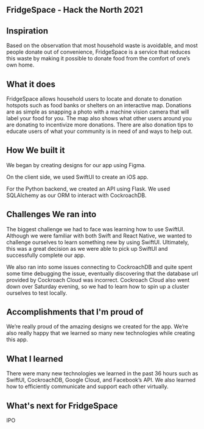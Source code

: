 ## FridgeSpace - Hack the North 2021

## Inspiration
Based on the observation that most household waste is avoidable, and most people donate out of convenience, FridgeSpace is a service that reduces this waste by making it possible to donate food from the comfort of one’s own home. 

## What it does
FridgeSpace allows household users to locate and donate to donation hotspots such as food banks or shelters on an interactive map. Donations are as simple as snapping a photo with a machine vision camera that will label your food for you. The map also shows what other users around you are donating to incentivize more donations. There are also donation tips to educate users of what your community is in need of and ways to help out. 

## How We built it
We began by creating designs for our app using Figma.

On the client side, we used SwiftUI to create an iOS app.

For the Python backend, we created an API using Flask. We used SQLAlchemy as our ORM to interact with CockroachDB.

## Challenges We ran into
The biggest challenge we had to face was learning how to use SwiftUI. Although we were familiar with both Swift and React Native, we wanted to challenge ourselves to learn something new by using SwiftUI. Ultimately, this was a great decision as we were able to pick up SwiftUI and successfully complete our app.

We also ran into some issues connecting to CockroachDB and quite spent some time debugging the issue, eventually discovering that the database url provided by Cockroach Cloud was incorrect. Cockroach Cloud also went down over Saturday evening, so we had to learn how to spin up a cluster ourselves to test locally.

## Accomplishments that I'm proud of
We’re really proud of the amazing designs we created for the app. We’re also really happy that we learned so many new technologies while creating this app.

## What I learned
There were many new technologies we learned in the past 36 hours such as SwiftUI, CockroachDB, Google Cloud, and Facebook’s API. We also learned how to efficiently communicate and support each other virtually.

## What's next for FridgeSpace
IPO
